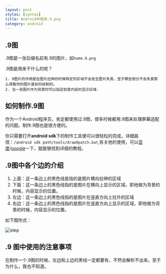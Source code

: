 ```yaml
---
layout: post
styles: [syntax]
title: Android中使用.9.png
category: android
---
```


## .9图
.9图是一张后缀名前有.9的图片，如`home.9.png`

.9图是用来干什么的呢？

    1. 9图片的作用是在图片拉伸的时候特定的区域不会发生图片失真，至于哪些部分不会失真那么得看你的图片是如何绘制的。
    2. 当一张图片作为背景时可以指定前景内容的显示区域.
    
## 如何制作.9图

作为一个Android程序员，肯定都使用过.9图，很多时候都用.9图来处理屏幕适配的问题。制作.9图也是很方便的。

你只需要打开**android sdk**下的制作工具便可以很轻松的完成，详细路径：`/android sdk path/tools/draw9patch.bat`,有关他的使用，可以[百度](http://www.baidu.com)/[google](http://www.google.com/ncr)一下，就能够找到详细的教程。

## .9图中各个边的介绍

1. 上面：这一条边上的黑色线是指的是图片横向拉伸的区域
2. 下面：这一条边上的黑色线指的是图片在横向上显示的区域，即他做为背景的时候，内容显示的位置。
3. 左边：这一条边上的黑色线指的是图片在竖直方向上拉升的区域
4. 右边：这一条边上的黑色线指的是图片在竖直方向上显示的区域，即他做为背景的时候，内容显示的位置。

如下图所式：

![step](../../../assets/img/2014-08-18/step.jpg)

## .9 图中使用的注意事项

在制作一个.9图的时候，左边和上边的黑线一定都要有，不然会解析不出来。至于为什么，我也不知道。
